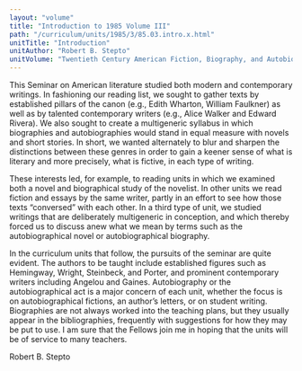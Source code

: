 ```yaml
---
layout: "volume"
title: "Introduction to 1985 Volume III"
path: "/curriculum/units/1985/3/85.03.intro.x.html"
unitTitle: "Introduction"
unitAuthor: "Robert B. Stepto"
unitVolume: "Twentieth Century American Fiction, Biography, and Autobiography"
---
```

<body>
 <p>
  This Seminar on American literature studied both modern and contemporary writings. In fashioning our reading list, we sought to gather texts by established pillars of the canon (e.g., Edith Wharton, William Faulkner) as well as by talented contemporary writers (e.g., Alice Walker and Edward Rivera). We also sought to create a multigeneric syIlabus in which biographies and autobiographies would stand in equal measure with novels and short stories. In short, we wanted alternately to blur and sharpen the distinctions between these genres in order to gain a keener sense of what is literary and more precisely, what is fictive, in each type of writing.
 </p>
 <p>
  These interests led, for example, to reading units in which we examined both a novel and biographical study of the novelist. In other units we read fiction and essays by the same writer, partly in an effort to see how those texts “conversed” with each other. In a third type of unit, we studied writings that are deliberately multigeneric in conception, and which thereby forced us to discuss anew what we mean by terms such as the autobiographical novel or autobiographical biography.
 </p>
 <p>
  In the curriculum units that follow, the pursuits of the seminar are quite evident. The authors to be taught include established figures such as Hemingway, Wright, Steinbeck, and Porter, and prominent contemporary writers including Angelou and Gaines. Autobiography or the autobiographical act is a major concern of each unit, whether the focus is on autobiographical fictions, an author’s letters, or on student writing. Biographies are not always worked into the teaching plans, but they usually appear in the bibliographies, frequently with suggestions for how they may be put to use. I am sure that the Fellows join me in hoping that the units will be of service to many teachers.
 </p>
 <p>
  Robert B. Stepto
 </p>

</body>